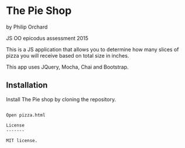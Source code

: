 The Pie Shop
===========

by Philip Orchard

JS OO epicodus assessment 2015

This is a JS application that allows you to determine how many slices of pizza you will receive based on total size in inches.

This app uses JQuery, Mocha, Chai and Bootstrap.


Installation
------------

Install The Pie shop by cloning the repository.  
````

Open pizza.html

License
-------

MIT license.
